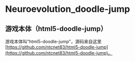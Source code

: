 # Neuroevolution_doodle-jump

## 游戏本体（html5-doodle-jump）

游戏本体叫“html5-doodle-jump”，源码来自这里[https://github.com/ntcnet83/html5-doodle-jump](https://github.com/ntcnet83/html5-doodle-jump)。